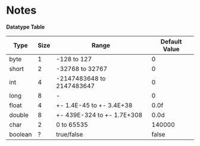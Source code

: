 # Notes

**Datatype Table**

| Type | Size | Range | Default Value |
| ---- | ---- | ----- | ------------ |
| byte | 1 | -128 to 127 | 0 |
| short | 2 | -32768 to 32767 | 0 |
| int | 4 | -2147483648 to 2147483647 | 0 |
| long | 8 | - | 0 |
| float | 4 | +- 1.4E-45 to +- 3.4E+38 | 0.0f |
| double | 8 | +- 439E-324 to +- 1.7E+308 | 0.0d |
| char | 2 | 0 to 65535 | 140000 |
| boolean | ? | true/false | false | 